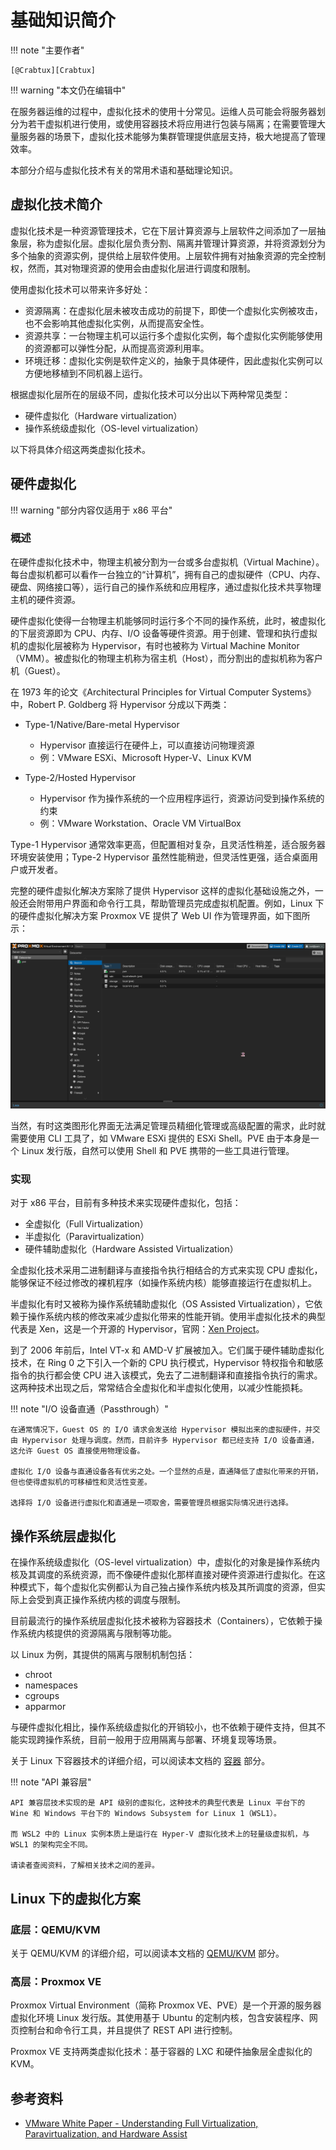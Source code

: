 # 基础知识简介

!!! note "主要作者"

    [@Crabtux][Crabtux]

!!! warning "本文仍在编辑中"

在服务器运维的过程中，虚拟化技术的使用十分常见。运维人员可能会将服务器划分为若干虚拟机进行使用，或使用容器技术将应用进行包装与隔离；在需要管理大量服务器的场景下，虚拟化技术能够为集群管理提供底层支持，极大地提高了管理效率。

本部分介绍与虚拟化技术有关的常用术语和基础理论知识。

## 虚拟化技术简介

虚拟化技术是一种资源管理技术，它在下层计算资源与上层软件之间添加了一层抽象层，称为虚拟化层。虚拟化层负责分割、隔离并管理计算资源，并将资源划分为多个抽象的资源实例，提供给上层软件使用。上层软件拥有对抽象资源的完全控制权，然而，其对物理资源的使用会由虚拟化层进行调度和限制。

使用虚拟化技术可以带来许多好处：

- 资源隔离：在虚拟化层未被攻击成功的前提下，即使一个虚拟化实例被攻击，也不会影响其他虚拟化实例，从而提高安全性。
- 资源共享：一台物理主机可以运行多个虚拟化实例，每个虚拟化实例能够使用的资源都可以弹性分配，从而提高资源利用率。
- 环境迁移：虚拟化实例是软件定义的，抽象于具体硬件，因此虚拟化实例可以方便地移植到不同机器上运行。

根据虚拟化层所在的层级不同，虚拟化技术可以分出以下两种常见类型：

- 硬件虚拟化（Hardware virtualization）
- 操作系统级虚拟化（OS-level virtualization）

以下将具体介绍这两类虚拟化技术。

## 硬件虚拟化

!!! warning "部分内容仅适用于 x86 平台"

### 概述

在硬件虚拟化技术中，物理主机被分割为一台或多台虚拟机（Virtual Machine）。每台虚拟机都可以看作一台独立的“计算机”，拥有自己的虚拟硬件（CPU、内存、硬盘、网络接口等），运行自己的操作系统和应用程序，通过虚拟化技术共享物理主机的硬件资源。

硬件虚拟化使得一台物理主机能够同时运行多个不同的操作系统，此时，被虚拟化的下层资源即为 CPU、内存、I/O 设备等硬件资源。用于创建、管理和执行虚拟机的虚拟化层被称为 Hypervisor，有时也被称为 Virtual Machine Monitor（VMM）。被虚拟化的物理主机称为宿主机（Host），而分割出的虚拟机称为客户机（Guest）。

在 1973 年的论文《Architectural Principles for Virtual Computer Systems》中，Robert P. Goldberg 将 Hypervisor 分成以下两类：

- Type-1/Native/Bare-metal Hypervisor

    - Hypervisor 直接运行在硬件上，可以直接访问物理资源
    - 例：VMware ESXi、Microsoft Hyper-V、Linux KVM

- Type-2/Hosted Hypervisor

    - Hypervisor 作为操作系统的一个应用程序运行，资源访问受到操作系统的约束
    - 例：VMware Workstation、Oracle VM VirtualBox

Type-1 Hypervisor 通常效率更高，但配置相对复杂，且灵活性稍差，适合服务器环境安装使用；Type-2 Hypervisor 虽然性能稍逊，但灵活性更强，适合桌面用户或开发者。

完整的硬件虚拟化解决方案除了提供 Hypervisor 这样的虚拟化基础设施之外，一般还会附带用户界面和命令行工具，帮助管理员完成虚拟机配置。例如，Linux 下的硬件虚拟化解决方案 Proxmox VE 提供了 Web UI 作为管理界面，如下图所示：

![Web UI in PVE](../../images/pve-web-ui.jpg)

当然，有时这类图形化界面无法满足管理员精细化管理或高级配置的需求，此时就需要使用 CLI 工具了，如 VMware ESXi 提供的 ESXi Shell。PVE 由于本身是一个 Linux 发行版，自然可以使用 Shell 和 PVE 携带的一些工具进行管理。

### 实现

对于 x86 平台，目前有多种技术来实现硬件虚拟化，包括：

- 全虚拟化（Full Virtualization）
- 半虚拟化（Paravirtualization）
- 硬件辅助虚拟化（Hardware Assisted Virtualization）

全虚拟化技术采用二进制翻译与直接指令执行相结合的方式来实现 CPU 虚拟化，能够保证不经过修改的裸机程序（如操作系统内核）能够直接运行在虚拟机上。

半虚拟化有时又被称为操作系统辅助虚拟化（OS Assisted Virtualization），它依赖于操作系统内核的修改来减少虚拟化带来的性能开销。使用半虚拟化技术的典型代表是 Xen，这是一个开源的 Hypervisor，官网：[Xen Project](https://xenproject.org/)。

<!-- TODO: 需要一些性能损耗的具体数据，我没有具体测试的数据 -->

到了 2006 年前后，Intel VT-x 和 AMD-V 扩展被加入。它们属于硬件辅助虚拟化技术，在 Ring 0 之下引入一个新的 CPU 执行模式，Hypervisor 特权指令和敏感指令的执行都会使 CPU 进入该模式，免去了二进制翻译和直接指令执行的需求。这两种技术出现之后，常常结合全虚拟化和半虚拟化使用，以减少性能损耗。

!!! note "I/O 设备直通（Passthrough）"

    在通常情况下，Guest OS 的 I/O 请求会发送给 Hypervisor 模拟出来的虚拟硬件，并交由 Hypervisor 处理与调度。然而，目前许多 Hypervisor 都已经支持 I/O 设备直通，这允许 Guest OS 直接使用物理设备。
    
    虚拟化 I/O 设备与直通设备各有优劣之处。一个显然的点是，直通降低了虚拟化带来的开销，但也使得虚拟机的可移植性和灵活性变差。
    
    选择将 I/O 设备进行虚拟化和直通是一项取舍，需要管理员根据实际情况进行选择。

## 操作系统层虚拟化

<!-- TODO: 这里应该是一个技术 Overview 和术语介绍的区域，其中的知识或许不应该局限于某一特定 OS（尤其是 Linux 下的容器技术） -->

在操作系统级虚拟化（OS-level virtualization）中，虚拟化的对象是操作系统内核及其调度的系统资源，而不像硬件虚拟化那样直接对硬件资源进行虚拟化。在这种模式下，每个虚拟化实例都认为自己独占操作系统内核及其所调度的资源，但实际上会受到真正操作系统内核的调度与限制。

目前最流行的操作系统层虚拟化技术被称为容器技术（Containers），它依赖于操作系统内核提供的资源隔离与限制等功能。

以 Linux 为例，其提供的隔离与限制机制包括：

- chroot
- namespaces
- cgroups
- apparmor

与硬件虚拟化相比，操作系统级虚拟化的开销较小，也不依赖于硬件支持，但其不能实现跨操作系统，目前一般用于应用隔离与部署、环境复现等场景。

关于 Linux 下容器技术的详细介绍，可以阅读本文档的 [容器](./container.md) 部分。

!!! note "API 兼容层"

    API 兼容层技术实现的是 API 级别的虚拟化，这种技术的典型代表是 Linux 平台下的 Wine 和 Windows 平台下的 Windows Subsystem for Linux 1（WSL1）。
    
    而 WSL2 中的 Linux 实例本质上是运行在 Hyper-V 虚拟化技术上的轻量级虚拟机，与 WSL1 的架构完全不同。
    
    请读者查阅资料，了解相关技术之间的差异。

## Linux 下的虚拟化方案

### 底层：QEMU/KVM

关于 QEMU/KVM 的详细介绍，可以阅读本文档的 [QEMU/KVM](./qemu-kvm.md) 部分。

### 高层：Proxmox VE

Proxmox Virtual Environment（简称 Proxmox VE、PVE）是一个开源的服务器虚拟化环境 Linux 发行版。其使用基于 Ubuntu 的定制内核，包含安装程序、网页控制台和命令行工具，并且提供了 REST API 进行控制。

Proxmox VE 支持两类虚拟化技术：基于容器的 LXC 和硬件抽象层全虚拟化的 KVM。

## 参考资料

<!-- FIXME: 这个资料官网没了，看看怎么处理 -->

- [VMware White Paper - Understanding Full Virtualization, Paravirtualization, and Hardware Assist](#_7)

